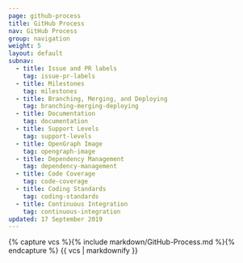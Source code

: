 ```yaml
---
page: github-process
title: GitHub Process
nav: GitHub Process
group: navigation
weight: 5
layout: default
subnav:
  - title: Issue and PR labels
    tag: issue-pr-labels
  - title: Milestones
    tag: milestones
  - title: Branching, Merging, and Deploying
    tag: branching-merging-deploying
  - title: Documentation
    tag: documentation
  - title: Support Levels
    tag: support-levels
  - title: OpenGraph Image
    tag: opengraph-image
  - title: Dependency Management
    tag: dependency-management
  - title: Code Coverage
    tag: code-coverage
  - title: Coding Standards
    tag: coding-standards
  - title: Continuous Integration
    tag: continuous-integration
updated: 17 September 2019
---
```


<div class="docs-section">
		{% capture vcs %}{% include markdown/GitHub-Process.md %}{% endcapture %}
		{{ vcs | markdownify }}
</div>
